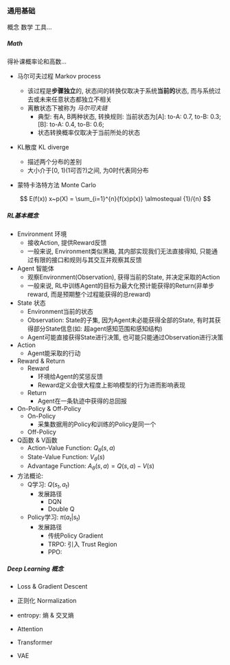 ### 通用基础

概念 数学 工具...

##### Math

得补课概率论和高数...

* 马尔可夫过程 Markov process
  * 该过程是**步骤独立**的, 状态间的转换仅取决于系统**当前的**状态, 而与系统过去或未来任意状态都独立不相关
  * 离散状态下被称为 *马尔可夫链*
    * 典型: 有A, B两种状态, 转换规则: 当前状态为[A]: to-A: 0.7, to-B: 0.3; [B]: to-A: 0.4, to-B: 0.6;
    * 状态转换概率仅取决于当前所处的状态

* KL散度 KL diverge
  * 描述两个分布的差别
  * 大小介于[0, 1)(1可否?)之间, 为0时代表同分布
* 蒙特卡洛特方法 Monte Carlo


$$
E(f(x)) x~p(X) = \sum_{i=1}^{n}{f(x)p(x)} \almostequal {1}/{n}
$$

##### RL基本概念

* Environment 环境
  * 接收Action, 提供Reward反馈
  * 一般来说, Environment类似黑箱, 其内部实现我们无法直接得知, 只能通过有限的接口和规则与其交互并观察其反馈
* Agent 智能体
  * 观察Environment(Observation), 获得当前的State, 并决定采取的Action
  * 一般来说, RL中训练Agent的目标为最大化预计能获得的Return(非单步reward, 而是预期整个过程能获得的总reward)
* State 状态
  * Environment当前的状态
  * Observation: State的子集, 因为Agent未必能获得全部的State, 有时其获得部分State信息(如: 超agent感知范围和感知结构) 
  * Agent可能直接获得State进行决策, 也可能只能通过Observation进行决策
* Action
  * Agent能采取的行动
* Reward & Return
  * Reward
    * 环境给Agent的奖惩反馈
    * Reward定义会很大程度上影响模型的行为进而影响表现
  * Return
    * Agent在一条轨迹中获得的总回报
* On-Policy & Off-Policy
  * On-Policy
    * 采集数据用的Policy和训练的Policy是同一个
  * Off-Policy
* Q函数 & V函数
  * Action-Value Function: $Q_\theta(s, a)$
  * State-Value Function: $V_\theta(s)$
  * Advantage Function: $A_\theta(s, a) = Q(s, a) - V(s)$
* 方法概论:
  * Q学习: $Q(s_t, a_t)$
    * 发展路径
      * DQN
      * Double Q
  * Policy学习: $\pi(a_t|s_t)$
    * 发展路径
      * 传统Policy Gradient
      * TRPO: 引入 Trust Region
      * PPO: 

##### Deep Learning 概念

* Loss & Gradient Descent



* 正则化 Normalization



* entropy: 熵 & 交叉熵



* Attention

  

* Transformer



* VAE